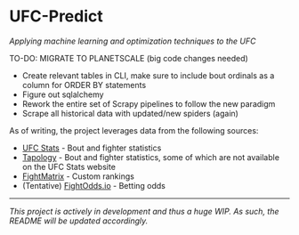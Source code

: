 # UFC-Predict

_Applying machine learning and optimization techniques to the UFC_


TO-DO: MIGRATE TO PLANETSCALE (big code changes needed)
- Create relevant tables in CLI, make sure to include bout ordinals as a column for ORDER BY statements
- Figure out sqlalchemy
- Rework the entire set of Scrapy pipelines to follow the new paradigm
- Scrape all historical data with updated/new spiders (again)

As of writing, the project leverages data from the following sources:
- [UFC Stats](http://ufcstats.com/statistics/events/completed) - Bout and fighter statistics
- [Tapology](https://www.tapology.com/fightcenter) - Bout and fighter statistics, some of which are not available on the UFC Stats website
- [FightMatrix](https://www.fightmatrix.com/) - Custom rankings
- (Tentative) [FightOdds.io](https://fightodds.io/upcoming-mma-events/ufc) - Betting odds

---
*This project is actively in development and thus a huge WIP. As such, the README will be updated accordingly.*
